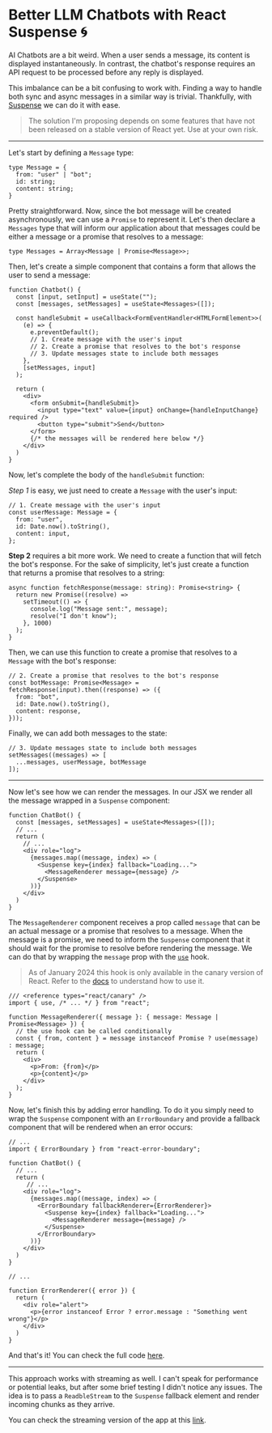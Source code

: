 # Better LLM Chatbots with React Suspense 🌀

AI Chatbots are a bit weird. When a user sends a message, its content is displayed instantaneously. In contrast, the chatbot's response requires an API request to be processed before any reply is displayed.

This imbalance can be a bit confusing to work with. Finding a way to handle both sync and async messages in a similar way is trivial. Thankfully, with [Suspense](https://react.dev/reference/react/Suspense) we can do it with ease.

> The solution I'm proposing depends on some features that have not been released on a stable version of React yet. Use at your own risk.

---

Let's start by defining a `Message` type:

```tsx
type Message = {
  from: "user" | "bot";
  id: string;
  content: string;
}
```

Pretty straightforward. Now, since the bot message will be created asynchronously, we can use a `Promise` to represent it. Let's then declare a `Messages` type that will inform our application about that messages could be either a message or a promise that resolves to a message:

```tsx
type Messages = Array<Message | Promise<Message>>;
```

Then, let's create a simple component that contains a form that allows the user to send a message:

```tsx
function Chatbot() {
  const [input, setInput] = useState("");
  const [messages, setMessages] = useState<Messages>([]);
  
  const handleSubmit = useCallback<FormEventHandler<HTMLFormElement>>(
    (e) => {
      e.preventDefault();
      // 1. Create message with the user's input
      // 2. Create a promise that resolves to the bot's response
      // 3. Update messages state to include both messages
    },
    [setMessages, input]
  );
  
  return (
    <div>
      <form onSubmit={handleSubmit}>
        <input type="text" value={input} onChange={handleInputChange} required />
        <button type="submit">Send</button>
      </form>
      {/* the messages will be rendered here below */}
    </div>
  )
}
```

Now, let's complete the body of the `handleSubmit` function:

*Step 1* is easy, we just need to create a `Message` with the user's input:

```tsx
// 1. Create message with the user's input
const userMessage: Message = {
  from: "user",
  id: Date.now().toString(),
  content: input,
};
```

**Step 2** requires a bit more work. We need to create a function that will fetch the bot's response. For the sake of simplicity, let's just create a function that returns a promise that resolves to a string:

```tsx
async function fetchResponse(message: string): Promise<string> {
  return new Promise((resolve) =>
    setTimeout(() => {
      console.log("Message sent:", message);
      resolve("I don't know");
    }, 1000)
  );
}
```

Then, we can use this function to create a promise that resolves to a `Message` with the bot's response:

```tsx
// 2. Create a promise that resolves to the bot's response
const botMessage: Promise<Message> = fetchResponse(input).then((response) => ({
  from: "bot",
  id: Date.now().toString(),
  content: response,
}));
```

Finally, we can add both messages to the state:

```tsx
// 3. Update messages state to include both messages
setMessages((messages) => [
  ...messages, userMessage, botMessage
]);
```

---

Now let's see how we can render the messages. In our JSX we render all the message wrapped in a `Suspense` component:

```tsx
function ChatBot() {
  const [messages, setMessages] = useState<Messages>([]);
  // ...
  return (
    // ...
    <div role="log">
      {messages.map((message, index) => (
        <Suspense key={index} fallback="Loading...">
          <MessageRenderer message={message} />
        </Suspense>
      ))}
    </div>
  )
}
```

The `MessageRenderer` component receives a prop called `message` that can be an actual message or a promise that resolves to a message. When the message is a promise, we need to inform the `Suspense` component that it should wait for the promise to resolve before rendering the message. We can do that by wrapping the `message` prop with the [`use`](https://react.dev/reference/react/use) hook.

> As of January 2024 this hook is only available in the canary version of React. Refer to the [docs](https://react.dev/reference/react/use) to understand how to use it.

```tsx
/// <reference types="react/canary" />
import { use, /* ... */ } from "react";

function MessageRenderer({ message }: { message: Message | Promise<Message> }) {
  // the use hook can be called conditionally
  const { from, content } = message instanceof Promise ? use(message) : message;
  return (
    <div>
      <p>From: {from}</p>
      <p>{content}</p>
    </div>
  );
}
```

Now, let's finish this by adding error handling. To do it you simply need to wrap the `Suspense` component with an `ErrorBoundary` and provide a fallback component that will be rendered when an error occurs:

```tsx
// ...
import { ErrorBoundary } from "react-error-boundary";

function ChatBot() {
  // ...
  return (
     // ...
    <div role="log">
      {messages.map((message, index) => (
        <ErrorBoundary fallbackRenderer={ErrorRenderer}>
          <Suspense key={index} fallback="Loading...">
            <MessageRenderer message={message} />
          </Suspense>
        </ErrorBoundary>
      ))}
    </div>
  )
}

// ...

function ErrorRenderer({ error }) {
  return (
    <div role="alert">
      <p>{error instanceof Error ? error.message : "Something went wrong"}</p>
    </div>
  )
}
```

And that's it! You can check the full code [here](https://github.com/fibonacid/react-suspence-chat-app/blob/main/src/App.tsx).

---

This approach works with streaming as well. I can't speak for performance or potential leaks, but after some brief testing I didn't notice any issues.
The idea is to pass a `ReadbleStream` to the `Suspense` fallback element and render incoming chunks as they arrive.

You can check the streaming version of the app at this [link](https://github.com/fibonacid/react-suspence-chat-app/blob/main/src/Streaming.tsx).